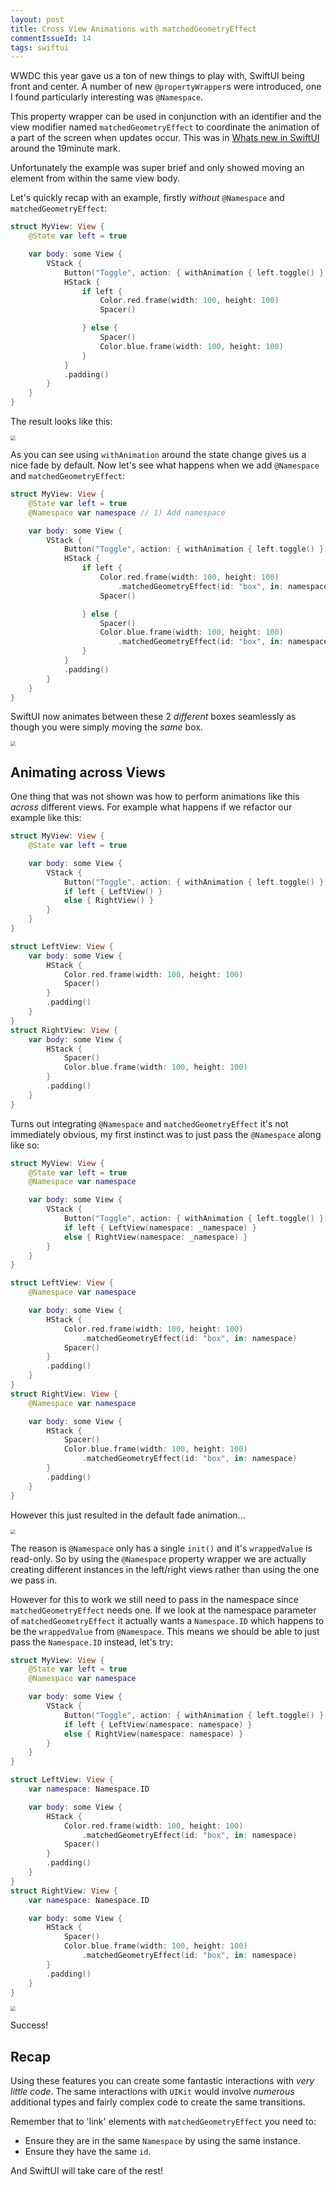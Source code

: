 ```yaml
---
layout: post
title: Cross View Animations with matchedGeometryEffect
commentIssueId: 14
tags: swiftui
---
```


WWDC this year gave us a ton of new things to play with, SwiftUI being front and center. 
A number of new `@propertyWrapper`s were introduced, one I found particularly interesting was `@Namespace`.

This property wrapper can be used in conjunction with an identifier and the view modifier named `matchedGeometryEffect` to coordinate the animation of a part of the screen when updates occur.
This was in [Whats new in SwiftUI](https://developer.apple.com/videos/play/wwdc2020/10041/) around the 19minute mark. 

Unfortunately the example was super brief and only showed moving an element from within the same view body. 

Let's quickly recap with an example, firstly _without_ `@Namespace` and `matchedGeometryEffect`:

```swift
struct MyView: View {
    @State var left = true

    var body: some View {
        VStack {
            Button("Toggle", action: { withAnimation { left.toggle() } })
            HStack {
                if left {
                    Color.red.frame(width: 100, height: 100)
                    Spacer()

                } else {
                    Spacer()
                    Color.blue.frame(width: 100, height: 100)
                }
            }
            .padding()
        }
    }
}
```

The result looks like this:

<img src="/public/images/cross-view-animations-with-matchedgeometryeffect/001.gif" style="zoom:50%;" />

As you can see using `withAnimation` around the state change gives us a nice fade by default.
Now let's see what happens when we add `@Namespace` and `matchedGeometryEffect`:

```swift
struct MyView: View {
    @State var left = true
    @Namespace var namespace // 1) Add namespace

    var body: some View {
        VStack {
            Button("Toggle", action: { withAnimation { left.toggle() } })
            HStack {
                if left {
                    Color.red.frame(width: 100, height: 100)
                        .matchedGeometryEffect(id: "box", in: namespace) // 2) Add `matchedGeometryEffect` inside namespace
                    Spacer()

                } else {
                    Spacer()
                    Color.blue.frame(width: 100, height: 100)
                        .matchedGeometryEffect(id: "box", in: namespace) // 3) Same here, making sure they use the same `id`
                }
            }
            .padding()
        }
    }
}
```

SwiftUI now animates between these 2 _different_ boxes seamlessly as though you were simply moving the _same_ box.

<img src="/public/images/cross-view-animations-with-matchedgeometryeffect/002.gif" style="zoom:50%;" />

## Animating across Views

One thing that was not shown was how to perform animations like this _across_ different views. For example what happens if we refactor our example like this:

```swift
struct MyView: View {
    @State var left = true

    var body: some View {
        VStack {
            Button("Toggle", action: { withAnimation { left.toggle() } })
            if left { LeftView() }
            else { RightView() }
        }
    }
}

struct LeftView: View {
    var body: some View {
        HStack {
            Color.red.frame(width: 100, height: 100)
            Spacer()
        }
        .padding()
    }
}
struct RightView: View {
    var body: some View {
        HStack {
            Spacer()
            Color.blue.frame(width: 100, height: 100)
        }
        .padding()
    }
}
```

Turns out integrating `@Namespace` and `matchedGeometryEffect` it's not immediately obvious, my first instinct was to just pass the `@Namespace` along like so:

```swift
struct MyView: View {
    @State var left = true
    @Namespace var namespace

    var body: some View {
        VStack {
            Button("Toggle", action: { withAnimation { left.toggle() } })
            if left { LeftView(namespace: _namespace) }
            else { RightView(namespace: _namespace) }
        }
    }
}

struct LeftView: View {
    @Namespace var namespace

    var body: some View {
        HStack {
            Color.red.frame(width: 100, height: 100)
                .matchedGeometryEffect(id: "box", in: namespace)
            Spacer()
        }
        .padding()
    }
}
struct RightView: View {
    @Namespace var namespace

    var body: some View {
        HStack {
            Spacer()
            Color.blue.frame(width: 100, height: 100)
                .matchedGeometryEffect(id: "box", in: namespace)
        }
        .padding()
    }
}
```

However this just resulted in the default fade animation...

<img src="/public/images/cross-view-animations-with-matchedgeometryeffect/001.gif" style="zoom:50%;" />

The reason is `@Namespace` only has a single `init()` and it's `wrappedValue` is read-only. 
So by using the `@Namespace` property wrapper we are actually creating different instances in the left/right views rather than using the one we pass in.

However for this to work we still need to pass in the namespace since `matchedGeometryEffect` needs one. If we look at the namespace parameter of `matchedGeometryEffect` it actually wants a `Namespace.ID` which happens to be the `wrappedValue` from `@Namespace`. This means we should be able to just pass the `Namespace.ID` instead, let's try:

```swift
struct MyView: View {
    @State var left = true
    @Namespace var namespace

    var body: some View {
        VStack {
            Button("Toggle", action: { withAnimation { left.toggle() } })
            if left { LeftView(namespace: namespace) }
            else { RightView(namespace: namespace) }
        }
    }
}

struct LeftView: View {
    var namespace: Namespace.ID

    var body: some View {
        HStack {
            Color.red.frame(width: 100, height: 100)
                .matchedGeometryEffect(id: "box", in: namespace)
            Spacer()
        }
        .padding()
    }
}
struct RightView: View {
    var namespace: Namespace.ID

    var body: some View {
        HStack {
            Spacer()
            Color.blue.frame(width: 100, height: 100)
                .matchedGeometryEffect(id: "box", in: namespace)
        }
        .padding()
    }
}
```

<img src="/public/images/cross-view-animations-with-matchedgeometryeffect/002.gif" style="zoom:50%;" />

Success!

## Recap

Using these features you can create some fantastic interactions with _very little code_. The same interactions with `UIKit` would involve _numerous_ additional types and fairly complex code to create the same transitions.  

Remember that to 'link' elements with  `matchedGeometryEffect` you need to:

- Ensure they are in the same `Namespace` by using the same instance.
- Ensure they have the same `id`.

And SwiftUI will take care of the rest!
